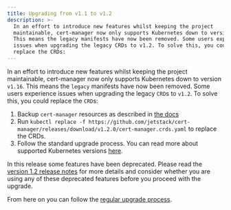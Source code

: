 ```yaml
---
title: Upgrading from v1.1 to v1.2
description: >-
  In an effort to introduce new features whilst keeping the project
  maintainable, cert-manager now only supports Kubernetes down to version v1.16.
  This means the legacy manifests have now been removed. Some users experience
  issues when upgrading the legacy CRDs to v1.2. To solve this, you could
  replace the CRDs:
---
```


In an effort to introduce new features whilst keeping the project maintainable,
cert-manager now only supports Kubernetes down to version `v1.16`. This means
the `legacy` manifests have now been removed. Some users experience issues when
upgrading the legacy `CRD`s to `v1.2`. To solve this, you could replace the
`CRD`s:

1. Backup `cert-manager` resources as described in
   [the docs](../../tutorials/backup.md)
2. Run
   `kubectl replace -f https://github.com/jetstack/cert-manager/releases/download/v1.2.0/cert-manager.crds.yaml`
   to replace the CRDs.
3. Follow the standard upgrade process. You can read more about supported
   Kubernetes versions [here](../supported-releases.md).

In this release some features have been deprecated. Please read the
[version 1.2 release notes](../../release-notes/release-notes-1.2.md) for more
details and consider whether you are using any of these deprecated features
before you proceed with the upgrade.

From here on you can follow the [regular upgrade process](./README.md).
